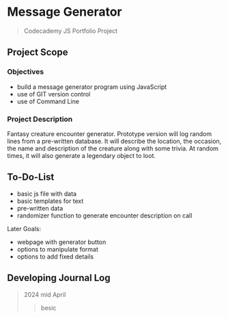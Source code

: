 # Message Generator

> Codecademy JS Portfolio Project

## Project Scope

### Objectives
 - build a message generator program using JavaScript
 - use of GIT version control
 - use of Command Line

### Project Description

Fantasy creature encounter generator. Prototype version will log random lines from a pre-written database.
It will describe the location, the occasion, the name and description of the creature along with some trivia.
At random times, it will also generate a legendary object to loot.

## To-Do-List
 - basic js file with data
 - basic templates for text
 - pre-written data
 - randomizer function to generate encounter description on call

Later Goals:
 - webpage with generator button
 - options to manipulate format
 - options to add fixed details


## Developing Journal Log
> 2024 mid April
>> besic



